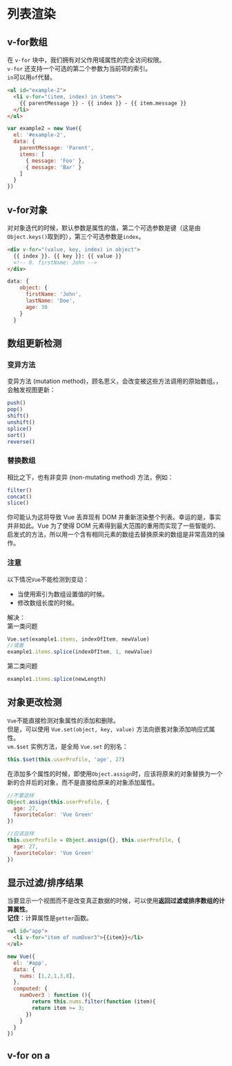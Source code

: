 # 列表渲染

## v-for数组
在 `v-for` 块中，我们拥有对父作用域属性的完全访问权限。  
`v-for` 还支持一个可选的第二个参数为当前项的索引。  
`in`可以用`of`代替。
```html
<ul id="example-2">
  <li v-for="(item, index) in items">
    {{ parentMessage }} - {{ index }} - {{ item.message }}
  </li>
</ul>
```
```js
var example2 = new Vue({
  el: '#example-2',
  data: {
    parentMessage: 'Parent',
    items: [
      { message: 'Foo' },
      { message: 'Bar' }
    ]
  }
})
```

## v-for对象
对对象迭代的时候，默认参数是属性的值，第二个可选参数是键（这是由`Object.keys()`取到的），第三个可选参数是`index`。
```html
<div v-for="(value, key, index) in object">
  {{ index }}. {{ key }}: {{ value }}
  <!-- 0. firstName: John -->
</div>
```
```js
data: {
    object: {
      firstName: 'John',
      lastName: 'Doe',
      age: 30
    }
  }
```

## 数组更新检测
### 变异方法
变异方法 (mutation method)，顾名思义，会改变被这些方法调用的原始数组。，会触发视图更新：
```js
push()
pop()
shift()
unshift()
splice()
sort()
reverse()
```
### 替换数组
相比之下，也有非变异 (non-mutating method) 方法，例如：
```js
filter()
concat()
slice()
```
你可能认为这将导致 Vue 丢弃现有 DOM 并重新渲染整个列表。幸运的是，事实并非如此。Vue 为了使得 DOM 元素得到最大范围的重用而实现了一些智能的、启发式的方法，所以用一个含有相同元素的数组去替换原来的数组是非常高效的操作。

### 注意
以下情况`Vue`不能检测到变动：
- 当使用索引为数组设置值的时候。
- 修改数组长度的时候。

解决：  
第一类问题
```js
Vue.set(example1.items, indexOfItem, newValue)
//或者
example1.items.splice(indexOfItem, 1, newValue)
```
第二类问题
```js
example1.items.splice(newLength)
```


## 对象更改检测
`Vue`不能直接检测对象属性的添加和删除。  
但是，可以使用 `Vue.set(object, key, value)` 方法向嵌套对象添加响应式属性。  
`vm.$set` 实例方法，是全局 `Vue.set` 的别名：
```js
this.$set(this.userProfile, 'age', 27)
```

在添加多个属性的时候，即使用`Object.assign`时，应该将原来的对象替换为一个新的合并后的对象，而不是直接给原来的对象添加属性。
```js
//不要这样
Object.assign(this.userProfile, {
  age: 27,
  favoriteColor: 'Vue Green'
})

//应该这样
this.userProfile = Object.assign({}, this.userProfile, {
  age: 27,
  favoriteColor: 'Vue Green'
})
```


## 显示过滤/排序结果
当要显示一个视图而不是改变真正数据的时候，可以使用**返回过滤或排序数组的计算属性**。  
**记住**：计算属性是`getter`函数。
```html
<ul id="app">
  <li v-for="item of numOver3">{{item}}</li>
</ul>
```
```js
new Vue({
  el: '#app',
  data: {
    nums: [1,2,1,3,8], 
  },
  computed: {
  	numOver3 : function (){
    	return this.nums.filter(function (item){
      	return item >= 3;
      })
    }
  }
})
```

## v-for on a <template>
用于将整块代码装起来，`template`不会渲染。  
```html
<ul>
  <template v-for="item in items">
    <li>{{ item.msg }}</li>
    <li class="divider"></li>
  </template>
</ul>
```

## v-for 和 v-if 作用于同一个元素
`v-for` 的优先级比 `v-if` 更高。  
`v-if` 将分别重复运行于每个 `v-for` 循环中。  
如果想用条件跳过循环执行，可以将 `v-if` 置于外层元素上（或`<template>`）。

## 组件里的 v-for